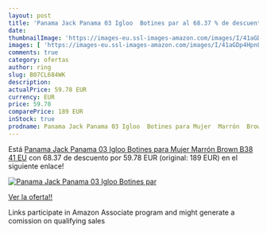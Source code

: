 ```yaml
---
layout: post
title: 'Panama Jack Panama 03 Igloo  Botines par al 68.37 % de descuento'
date: 
thumbnailImage: 'https://images-eu.ssl-images-amazon.com/images/I/41aGDp4HpnL._SL200_.jpg'
images: [ 'https://images-eu.ssl-images-amazon.com/images/I/41aGDp4HpnL._SL200_.jpg' ]
comments: true
category: ofertas
author: ring
slug: B07CL684WK
description:
actualPrice: 59.78 EUR
currency: EUR
price: 59.78
comparePrice: 189 EUR
inStock: true
prodname: Panama Jack Panama 03 Igloo  Botines para Mujer  Marrón  Brown B38   41 EU
---
```


Está [Panama Jack Panama 03 Igloo  Botines para Mujer  Marrón  Brown B38   41 EU](https://www.amazon.es/dp/B07CL684WK/?tag=tolees-21) con 68.37 de descuento por 59.78 EUR (original: 189 EUR) en el siguiente enlace!

[![Panama Jack Panama 03 Igloo  Botines par](https://images-eu.ssl-images-amazon.com/images/I/41aGDp4HpnL._SL200_.jpg)](https://www.amazon.es/dp/B07CL684WK/?tag=tolees-21)

[Ver la oferta!!](https://www.amazon.es/dp/B07CL684WK/?tag=tolees-21)

Links participate in Amazon Associate program and might generate a comission on qualifying sales


